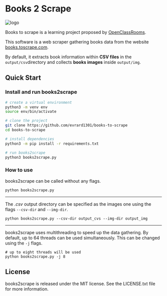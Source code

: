 # Books 2 Scrape

![logo](https://user.oc-static.com/upload/2020/09/22/1600779540759_Online%20bookstore-01.png)


Books to scrape is a learning project proposed by [OpenClassRooms](https://openclassrooms.com/fr/).

This software is a web scraper gathering books data from the website [books.toscrape.com](http://books.toscrape.com/).

By default, it extracts book information within **CSV files** in the ``output/csv``directory and collects **books images** inside  ``output/img``.

## Quick Start

### Install and run books2scrape

```bash
# create a virtual environment
python3 -m venv env
source env/bin/activate

# clone the project
git clone https://github.com/evrard1301/books-to-scrape
cd books-to-scrape

# install dependencies
python3 -m pip install -r requirements.txt

# run books2scrape
python3 books2scrape.py
```

### How to use

books2scrape can be called without any flags.

```shell
python books2scrape.py
```
---

The *.csv* output directory can be specified as the images one using the flags ``--csv-dir`` and ``--img-dir``.

```shell
python books2scrape.py --csv-dir output_cvs --img-dir output_img
```

---

books2scrape uses multithreading to speed up the data gathering.
By default, up to 64 threads can be used simultaneously.
This can be changed using the ``-j`` flags.

```shell
# up to eight threads will be used
python books2scrape.py -j 8
```

## License

books2scrape is released under the MIT license.
See the LICENSE.txt file for more information.